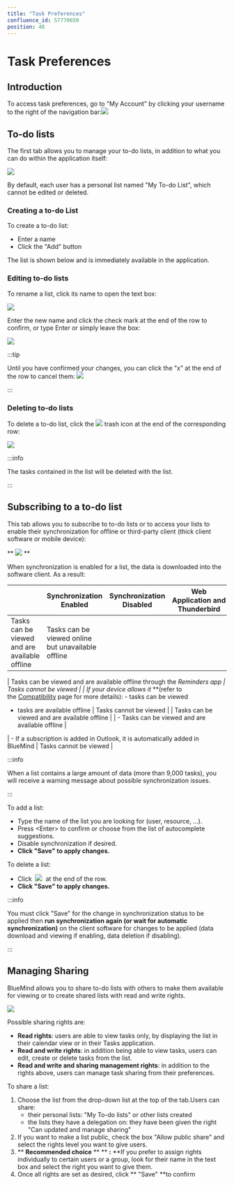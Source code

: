 ```yaml
---
title: "Task Preferences"
confluence_id: 57770650
position: 48
---
```

# Task Preferences


## Introduction

To access task preferences, go to "My Account" by clicking your username to the right of the navigation bar:![](../../attachments/57770650/57770665.png)


## To-do lists

The first tab allows you to manage your to-do lists, in addition to what you can do within the application itself:

![](../../attachments/57770650/57770662.png)

By default, each user has a personal list named "My To-do List", which cannot be edited or deleted.

### Creating a to-do List

To create a to-do list:

- Enter a name
- Click the "Add" button


The list is shown below and is immediately available in the application.

### Editing to-do lists

To rename a list, click its name to open the text box:

![](../../attachments/57770650/57770660.png)

Enter the new name and click the check mark at the end of the row to confirm, or type Enter or simply leave the box:

![](../../attachments/57770650/57770658.png)


:::tip

Until you have confirmed your changes, you can click the "x" at the end of the row to cancel them: ![](../../attachments/57770650/57770657.png)

:::

### Deleting to-do lists

To delete a to-do list, click the ![](../../attachments/57770650/57770664.png) trash icon at the end of the corresponding row:

![](../../attachments/57770650/57770655.png)


:::info

The tasks contained in the list will be deleted with the list.

:::

## Subscribing to a to-do list

This tab allows you to subscribe to to-do lists or to access your lists to enable their synchronization for offline or third-party client (thick client software or mobile device):

 ** ![](../../attachments/57770650/57770653.png) ** 

When synchronization is enabled for a list, the data is downloaded into the software client. As a result:

|  | Synchronization Enabled | Synchronization Disabled | Web Application and Thunderbird | EAS iOS | EAS (other) | DAV | Outlook |
| --- | --- | --- | --- | --- | --- | --- | --- |
| Tasks can be viewed and are available offline | Tasks can be viewed online but unavailable offline |
| 
Tasks can be viewed and are available offline through the *Reminders *app
 | Tasks cannot be viewed |
| 
If your device allows it** **(refer to the [Compatibility](https://forge.bluemind.net/confluence/display/DA/.Compatibilite+vBM-3.5) page for more details):
- tasks can be viewed
- tasks are available offline
 | 
Tasks cannot be viewed
 |
| Tasks can be viewed and are available offline |
| - Tasks can be viewed and are available offline  | 


 | - If a subscription is added in Outlook, it is automatically added in BlueMind | Tasks cannot be viewed |


:::info

When a list contains a large amount of data (more than 9,000 tasks), you will receive a warning message about possible synchronization issues.

:::

To add a list:

- Type the name of the list you are looking for (user, resource, ...).
- Press &lt;Enter> to confirm or choose from the list of autocomplete suggestions.
- Disable synchronization if desired.
- **Click "Save" to apply changes.**


To delete a list:

- Click  ![](../../attachments/57770650/57770664.png)  at the end of the row.
- **Click "Save" to apply changes.**


:::info

You must click "Save" for the change in synchronization status to be applied then **run synchronization again (or wait for automatic synchronization)** on the client software for changes to be applied (data download and viewing if enabling, data deletion if disabling).

:::

## Managing Sharing

BlueMind allows you to share to-do lists with others to make them available for viewing or to create shared lists with read and write rights.

![](../../attachments/57770650/57770651.png)

Possible sharing rights are:

- **Read rights**: users are able to view tasks only, by displaying the list in their calendar view or in their Tasks application.
- **Read and write rights**: in addition being able to view tasks, users can edit, create or delete tasks from the list.
- **Read and write and sharing management rights**: in addition to the rights above, users can manage task sharing from their preferences.


To share a list:

1. Choose the list from the drop-down list at the top of the tab.Users can share: 
    - their personal lists: "My To-do lists" or other lists created
    - the lists they have a delegation on: they have been given the right "Can updated and manage sharing"
2. If you want to make a list public, check the box "Allow public share" and select the rights level you want to give users.
3. ** **Recommended choice** ** ** **:** **If you prefer to assign rights individually to certain users or a group, look for their name in the text box and select the right you want to give them.
4. Once all rights are set as desired, click ** "Save" **to confirm


